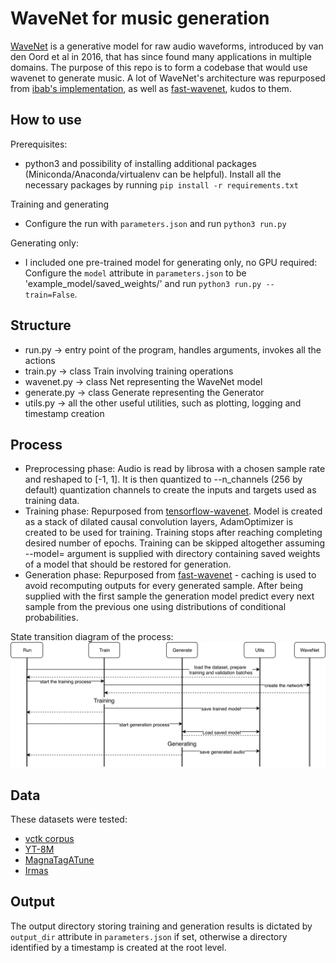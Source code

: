 # WaveNet for music generation
[WaveNet](https://arxiv.org/abs/1609.03499) is a generative model for raw audio waveforms, introduced by van den Oord et al in 2016, that has since found many applications in multiple domains. The purpose of this repo is to form a codebase that would use wavenet to generate music. A lot of WaveNet's architecture was repurposed from [ibab's implementation](https://wis.fit.vutbr.cz/FIT/st/rp.php/rp/2017/BP/20864.pdf), as well as [fast-wavenet](https://github.com/tomlepaine/fast-wavenet), kudos to them.

## How to use
Prerequisites:
  - python3 and possibility of installing additional packages (Miniconda/Anaconda/virtualenv can be helpful).
Install all the necessary packages by running `pip install -r requirements.txt`

Training and generating
  - Configure the run with `parameters.json` and run `python3 run.py`

Generating only:
  - I included one pre-trained model for generating only, no GPU required: Configure the `model` attribute in `parameters.json` to be 'example_model/saved_weights/' and run `python3 run.py --train=False`.

## Structure
- run.py -> entry point of the program, handles arguments, invokes all the actions
- train.py -> class Train involving training operations
- wavenet.py -> class Net representing the WaveNet model
- generate.py -> class Generate representing the Generator
- utils.py -> all the other useful utilities, such as plotting, logging and timestamp creation

## Process
- Preprocessing phase: Audio is read by librosa with a chosen sample rate and reshaped to [-1, 1]. It is then quantized to --n_channels (256 by default) quantization channels to create the inputs and targets used as training data.
- Training phase: Repurposed from [tensorflow-wavenet](https://github.com/ibab/tensorflow-wavenet). Model is created as a stack of dilated causal convolution layers, AdamOptimizer is created to be used for training. Training stops after reaching completing desired number of epochs. Training can be skipped altogether assuming --model= argument is supplied with directory containing saved weights of a model that should be restored for generation.
- Generation phase: Repurposed from [fast-wavenet](https://arxiv.org/pdf/1611.09482.pdf) - caching is used to avoid recomputing outputs for every generated sample. After being supplied with the first sample the generation model predict every next sample from the previous one using distributions of conditional probabilities.

State transition diagram of the process:
![Diagram](imgs/codebase-1.png)

## Data
These datasets were tested:
- [vctk corpus](http://homepages.inf.ed.ac.uk/jyamagis/page3/page58/page58.html)
- [YT-8M](https://research.google.com/youtube8m/)
- [MagnaTagATune](http://mirg.city.ac.uk/codeapps/the-magnatagatune-dataset)
- [Irmas](http://mirg.city.ac.uk/codeapps/the-magnatagatune-dataset)

## Output
The output directory storing training and generation results is dictated by `output_dir` attribute in `parameters.json` if set, otherwise a directory identified by a timestamp is created at the root level.
